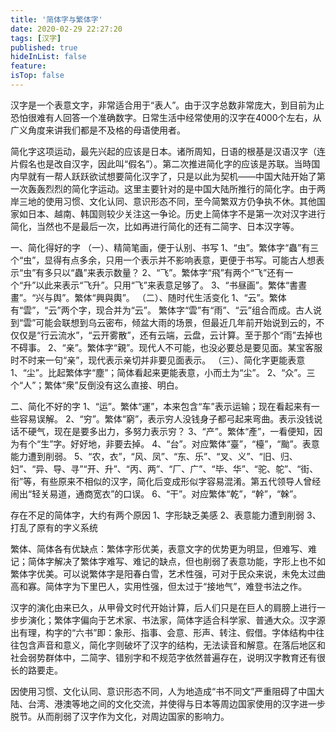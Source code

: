```yaml
---
title: '简体字与繁体字'
date: 2020-02-29 22:27:20
tags: [汉字]
published: true
hideInList: false
feature: 
isTop: false
---
```

汉字是一个表意文字，非常适合用于“表人”。由于汉字总数非常庞大，到目前为止恐怕很难有人回答一个准确数字。日常生活中经常使用的汉字在4000个左右，从广义角度来讲我们都是不及格的母语使用者。

简化字这项运动，最先兴起的应该是日本。诸所周知，日语的根基是汉语汉字（连片假名也是改自汉字，因此叫“假名”）。第二次推进简化字的应该是苏联。当時国内早就有一帮人跃跃欲试想要简化汉字了，只是以此为契机——中国大陆开始了第一次轰轰烈烈的简化字运动。这里主要针对的是中国大陆所推行的简化字。由于两岸三地的使用习惯、文化认同、意识形态不同，至今简繁双方仍争执不休。其他国家如日本、越南、韩国则较少关注这一争论。历史上简体字不是第一次对汉字进行简化，当然也不是最后一次，比如再进行简化的还有二简字、日本汉字等。

一、简化得好的字
（一）、精简笔画，便于认别、书写
        1、“虫”。繁体字“蟲”有三个“虫”，显得有点多余，只用一个表示并不影响表意，更便于书写。可能古人想表示“虫”有多只以“蟲”来表示数量？
        2、“飞”。繁体字“飛”有两个“飞”还有一个“升”以此来表示“飞升”。只用“飞”来表意足够了。
        3、“书昼画”。繁体“書晝畫”。“兴与舆”。繁体“興與輿”。
（二）、随时代生活变化
        1、“云”。繁体有“雲”，“云”两个字，现合并为“云”。 繁体字“雲”有“雨”、“云”组合而成。古人说到“雲”可能会联想到乌云密布，倾盆大雨的场景，但最近几年前开始说到云的，不仅仅是“行云流水”，“云开雾散”，还有云端，云盘，云计算。至于那个“雨”去掉也不碍事。
        2、“亲”。繁体字“親”。现代人不可能，也没必要总是要见面。某宝客服时不时来一句“亲”，现代表示亲切并非要见面表示。
（三）、简化字更能表意
        1、“尘”。比起繁体字“塵”；简体看起来更能表意，小而土为“尘”。
        2、“众”。三个“人”；繁体“衆”反倒没有这么直接、明白。

二、简化不好的字
        1、“运”。繁体“運”，本来包含“车”表示运输；现在看起来有一些容易误解。
        2、“穷”。繁体“窮”，表示穷人没钱身子都弓起来弯曲。表示没钱说话不硬气，现在是要多出力，多努力表示穷？
        3、“产”。繁体“產”，一看便知，因为有个“生”字。好好地，非要去掉。
        4、“台”。对应繁体“臺”，“檯”，“颱”。表意能力遭到削弱。
        5、“农，衣”，“风、凤”、“东、乐”、“叉、义”、“旧、归、妇”、“异、导、寻”“开、升”、“丙、两”、“厂、广”、“毕、华”、“驼、鸵”、“街、衔”等，有些原来不相似的汉字，简化后变成形似字容易混淆。第五代领导人曾经闹出“轻关易道，通商宽衣”的口误。
        6、“干”。对应繁体“乾”，“幹”，“榦”。

存在不足的简体字，大约有两个原因
        1、字形缺乏美感
        2、表意能力遭到削弱
        3、打乱了原有的字义系统

繁体、简体各有优缺点：繁体字形优美，表意文字的优势更为明显，但难写、难记；简体字解决了繁体字难写、难记的缺点，但也削弱了表意功能，字形上也不如繁体字优美。可以说繁体字是阳春白雪，艺术性强，可对于民众来说，未免太过曲高和寡。简体字为下里巴人，实用性强，但太过于“接地气”，难登书法之作。

汉字的演化由来已久，从甲骨文时代开始计算，后人们只是在巨人的肩膀上进行一步步演化；繁体字偏向于艺术家、书法家，简体字适合科学家、普通大众。汉字源出有理，构字的“六书”即：象形、指事、会意、形声、转注、假借。字体结构中往往包含声音和意义，简化字则破坏了汉字的结构，无法读音和解意。在落后地区和社会弱势群体中，二简字、错别字和不规范字依然普遍存在，说明汉字教育还有很长的路要走。

因使用习惯、文化认同、意识形态不同，人为地造成“书不同文”严重阻碍了中国大陆、台湾、港澳等地之间的文化交流，并使得与日本等周边国家使用的汉字进一步脱节。从而削弱了汉字作为文化，对周边国家的影响力。
